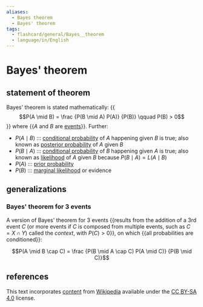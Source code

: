 ```yaml
---
aliases:
  - Bayes theorem
  - Bayes' theorem
tags:
  - flashcard/general/Bayes__theorem
  - language/in/English
---
```


# Bayes' theorem

## statement of theorem

Bayes' theorem is stated mathematically: {{$$P(A \mid B) = \frac {P(B \mid A) P(A)} {P(B)} \qquad P(B) > 0$$}} where {{$A$ and $B$ are [events](event%20(probability%20theory).md)}}. Further: <!--SR:!2024-09-06,65,314!2024-09-05,63,310-->

- $P(A \mid B)$ ::: [conditional probability](conditional%20probability.md) of $A$ happening given $B$ is true; also known as [posterior probability](posterior%20probability.md) of $A$ given $B$ <!--SR:!2024-10-04,78,274!2024-09-30,79,294-->
- $P(B \mid A)$ ::: [conditional probability](conditional%20probability.md) of $B$ happening given $A$ is true; also known as [likelihood](likelihood%20function.md) of $A$ given $B$ because $P(B \mid A) = L(A \mid B)$ <!--SR:!2024-09-22,70,274!2024-09-02,51,274-->
- $P(A)$ ::: [prior probability](prior%20probability.md) <!--SR:!2024-08-28,57,314!2024-09-04,62,314-->
- $P(B)$ ::: [marginal likelihood](marginal%20likelihood.md) or evidence <!--SR:!2024-12-13,125,294!2024-08-22,51,314-->

## generalizations

### Bayes' theorem for 3 events

A version of Bayes' theorem for 3 events {{results from the addition of a 3rd event $C$ (or more events if $C$ is composed from multiple events, such as $C = X \cap Y$) called the _context_, with $P(C) > 0$}}, on which {{all probabilities are conditioned}}: <!--SR:!2024-08-21,52,294!2024-09-15,72,310-->

$$P(A \mid B \cap C) = \frac {P(B \mid A \cap C) P(A \mid C)} {P(B \mid C)}$$

## references

This text incorporates [content](https://en.wikipedia.org/wiki/Bayes'_theorem) from [Wikipedia](Wikipedia.md) available under the [CC BY-SA 4.0](https://creativecommons.org/licenses/by-sa/4.0/) license.
